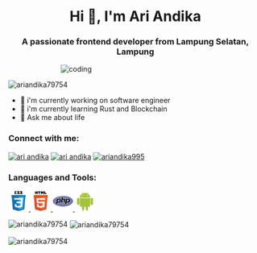 <h1 align="center">Hi 👋, I'm Ari Andika</h1>
<h3 align="center">A passionate frontend developer from Lampung Selatan, Lampung</h3>

<img align="right" alt="coding" width="400" src ="https://cdn.dribbble.com/users/1162077/screenshots/3848914/programmer.gif">
</br>
<p align="left"> <img src="https://komarev.com/ghpvc/?username=ariandika79754&label=Profile%20views&color=0e75b6&style=flat" alt="ariandika79754" /> </p>

- 🔭 i'm currently working on software engineer
- 🌱 i'm currently learning Rust and Blockchain
- 💬 Ask me about life

<h3 align="left">Connect with me:</h3>
<p align="left">
<a href="https://www.linkedin.com/in/ari-andika-b55b6b28b/" target="blank"><img align="center" src="https://raw.githubusercontent.com/rahuldkjain/github-profile-readme-generator/master/src/images/icons/Social/linked-in-alt.svg" alt="ari andika" height="30" width="40" /></a>
<a href="https://www.facebook.com/profile.php?id=100044222287270" target="blank"><img align="center" src="https://raw.githubusercontent.com/rahuldkjain/github-profile-readme-generator/master/src/images/icons/Social/facebook.svg" alt="ari andika" height="30" width="40" /></a>
<a href="https://instagram.com/ariandika995" target="blank"><img align="center" src="https://raw.githubusercontent.com/rahuldkjain/github-profile-readme-generator/master/src/images/icons/Social/instagram.svg" alt="ariandika995" height="30" width="40" /></a>
</p>

<h3 align="left">Languages and Tools:</h3>
<p align="left"> <a href="https://www.w3schools.com/css/" target="_blank" rel="noreferrer"> <img src="https://raw.githubusercontent.com/devicons/devicon/master/icons/css3/css3-original-wordmark.svg" alt="css3" width="40" height="40"/> </a> <a href="https://www.w3.org/html/" target="_blank" rel="noreferrer"> <img src="https://raw.githubusercontent.com/devicons/devicon/master/icons/html5/html5-original-wordmark.svg" alt="html5" width="40" height="40"/> </a> <a href="https://www.php.net" target="_blank" rel="noreferrer"> <img src="https://raw.githubusercontent.com/devicons/devicon/master/icons/php/php-original.svg" alt="php" width="40" height="40"/> </a>
<a href="https://www.android.net" target="_blank" rel="noreferrer"> <img src="https://raw.githubusercontent.com/devicons/devicon/master/icons/android/android-original.svg" alt="php" width="40" height="40"/> </a> </p>

<p><img align="left" src="https://github-readme-stats.vercel.app/api/top-langs?username=ariandika79754&show_icons=true&locale=en&layout=compact" alt="ariandika79754" /></p>

<p>&nbsp;<img align="center" src="https://github-readme-stats.vercel.app/api?username=ariandika79754&show_icons=true&locale=en" alt="ariandika79754" /></p>

<p><img align="center" src="https://github-readme-streak-stats.herokuapp.com/?user=ariandika79754&" alt="ariandika79754" /></p>
